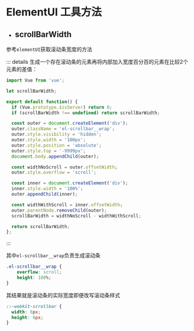 # ElementUI 工具方法

- ## scrollBarWidth

参考`elementUI`获取滚动条宽度的方法



::: details 生成一个存在滚动条的元素再将内部加入宽度百分百的元素在比较2个元素的差值：
```js
import Vue from 'vue';

let scrollBarWidth;

export default function() {
  if (Vue.prototype.$isServer) return 0;
  if (scrollBarWidth !== undefined) return scrollBarWidth;

  const outer = document.createElement('div');
  outer.className = 'el-scrollbar__wrap';
  outer.style.visibility = 'hidden';
  outer.style.width = '100px';
  outer.style.position = 'absolute';
  outer.style.top = '-9999px';
  document.body.appendChild(outer);

  const widthNoScroll = outer.offsetWidth;
  outer.style.overflow = 'scroll';

  const inner = document.createElement('div');
  inner.style.width = '100%';
  outer.appendChild(inner);

  const widthWithScroll = inner.offsetWidth;
  outer.parentNode.removeChild(outer);
  scrollBarWidth = widthNoScroll - widthWithScroll;

  return scrollBarWidth;
};

```
:::

其中`el-scrollbar__wrap`负责生成滚动条

```css
.el-scrollbar__wrap {
    overflow: scroll;
    height: 100%;
}
```

其结果就是滚动条的实际宽度即便改写滚动条样式

```css
::-webkit-scrollbar {
  width: 6px;
  height: 6px;
}
```